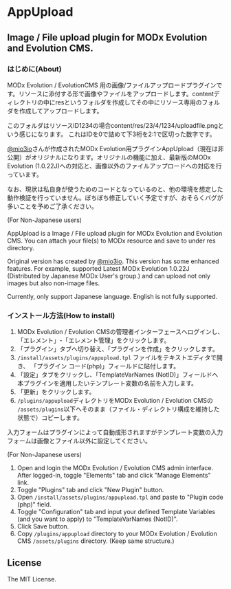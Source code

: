 # AppUpload

## Image / File upload plugin for MODx Evolution and Evolution CMS.

### はじめに(About)
MODx Evolution / EvolutionCMS 用の画像/ファイルアップロードプラグインです。リソースに添付する形で画像やファイルをアップロードします。contentディレクトリの中にresというフォルダを作成してその中にリソース専用のフォルダを作成してアップロードします。

このフォルダはリソースID1234の場合content/res/23/4/1234/uploadfile.pngという感じになります。 これはIDを0で詰めて下3桁を2:1で区切った数字です。

[@mio3io](https://twitter.com/mio3io)さんが作成されたMODx Evolution用プラグインAppUpload（現在は非公開）がオリジナルになります。オリジナルの機能に加え、最新版のMODx Evolution (1.0.22J)への対応と、画像以外のファイルアップロードへの対応を行っています。

なお、現状は私自身が使うためのコードとなっているのと、他の環境を想定した動作検証を行っていません。ぼちぼち修正していく予定ですが、おそらくバグが多いことを予めご了承ください。

(For Non-Japanese users)

AppUpload is a Image / File upload plugin for MODx Evolution and Evolution CMS. You can attach your file(s) to MODx resource and save to under res directory.

Original version has created by [@mio3io](https://twitter.com/mio3io). This version has some enhanced features. For example, supported Latest MODx Evolution 1.0.22J (Distributed by Japanese MODx User's group.) and can upload not only images but also non-image files.

Currently, only support Japanese language. English is not fully supported.

### インストール方法(How to install)
1. MODx Evolution / Evolution CMSの管理者インターフェースへログインし、  「エレメント」-「エレメント管理」をクリックします。
2. 「プラグイン」タブへ切り替え、「プラグインを作成」をクリックします。
3. ```/install/assets/plugins/appupload.tpl``` ファイルをテキストエディタで開き、 「プラグイン コード(php)」フィールドに貼付します。
4. 「設定」タブをクリックし、「TemplateVarNames (NotID)」フィールドへ本プラグインを適用したいテンプレート変数の名前を入力します。
5. 「更新」をクリックします。
6. ```/plugins/appupload```ディレクトリをMODx Evolution / Evolution CMSの ```/assets/plugins```以下へそのまま（ファイル・ディレクトリ構成を維持した状態で）コピーします。

入力フォームはプラグインによって自動成形されますがテンプレート変数の入力フォームは画像とファイル以外に設定してください。

(For Non-Japanese users)

1. Open and login the MODx Evolution / Evolution CMS admin interface. After logged-in, toggle "Elements" tab and click "Manage Elements" link. 
2. Toggle "Plugins" tab and click "New Plugin" button.
3. Open ```/install/assets/plugins/appupload.tpl``` and paste to "Plugin code (php)" field.
4. Toggle "Configuration" tab and input your defined Template Variables (and you want to apply) to "TemplateVarNames (NotID)".
5. Click Save button.
6. Copy ```/plugins/appupload``` directory to your MODx Evolution / Evolution CMS ```/assets/plugins``` directory. (Keep same structure.)

## License

The MIT License.
